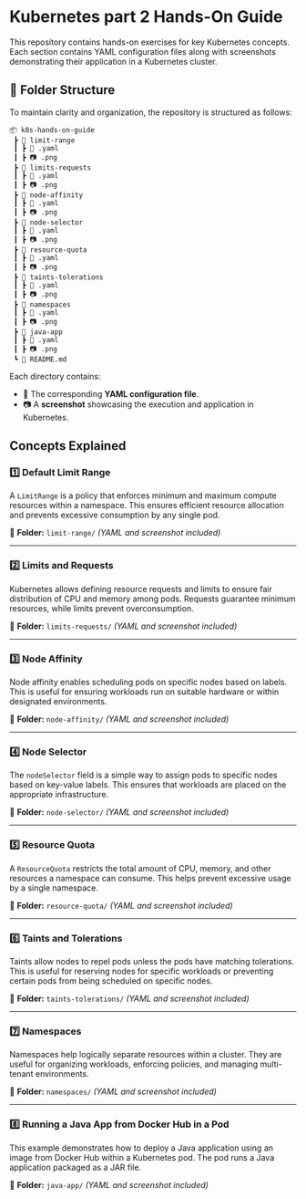 # Kubernetes part 2 Hands-On Guide

This repository contains hands-on exercises for key Kubernetes concepts. Each section contains YAML configuration files along with screenshots demonstrating their application in a Kubernetes cluster.

## 📂 Folder Structure
To maintain clarity and organization, the repository is structured as follows:

```
📦 k8s-hands-on-guide
 ┣ 📂 limit-range
 ┃ ┣ 📜 .yaml
 ┃ ┣ 📷 .png
 ┣ 📂 limits-requests
 ┃ ┣ 📜 .yaml
 ┃ ┣ 📷 .png
 ┣ 📂 node-affinity
 ┃ ┣ 📜 .yaml
 ┃ ┣ 📷 .png
 ┣ 📂 node-selector
 ┃ ┣ 📜 .yaml
 ┃ ┣ 📷 .png
 ┣ 📂 resource-quota
 ┃ ┣ 📜 .yaml
 ┃ ┣ 📷 .png
 ┣ 📂 taints-tolerations
 ┃ ┣ 📜 .yaml
 ┃ ┣ 📷 .png
 ┣ 📂 namespaces
 ┃ ┣ 📜 .yaml
 ┃ ┣ 📷 .png
 ┣ 📂 java-app
 ┃ ┣ 📜 .yaml
 ┃ ┣ 📷 .png
 ┗ 📜 README.md
```

Each directory contains:
- 📝 The corresponding **YAML configuration file**.
- 📷 A **screenshot** showcasing the execution and application in Kubernetes.

##  Concepts Explained

### 1️⃣ Default Limit Range
A `LimitRange` is a policy that enforces minimum and maximum compute resources within a namespace. This ensures efficient resource allocation and prevents excessive consumption by any single pod.

📂 **Folder:** `limit-range/` *(YAML and screenshot included)*

---

### 2️⃣ Limits and Requests
Kubernetes allows defining resource requests and limits to ensure fair distribution of CPU and memory among pods. Requests guarantee minimum resources, while limits prevent overconsumption.

📂 **Folder:** `limits-requests/` *(YAML and screenshot included)*

---

### 3️⃣ Node Affinity
Node affinity enables scheduling pods on specific nodes based on labels. This is useful for ensuring workloads run on suitable hardware or within designated environments.

📂 **Folder:** `node-affinity/` *(YAML and screenshot included)*

---

### 4️⃣ Node Selector
The `nodeSelector` field is a simple way to assign pods to specific nodes based on key-value labels. This ensures that workloads are placed on the appropriate infrastructure.

📂 **Folder:** `node-selector/` *(YAML and screenshot included)*

---

### 5️⃣ Resource Quota
A `ResourceQuota` restricts the total amount of CPU, memory, and other resources a namespace can consume. This helps prevent excessive usage by a single namespace.

📂 **Folder:** `resource-quota/` *(YAML and screenshot included)*

---

### 6️⃣ Taints and Tolerations
Taints allow nodes to repel pods unless the pods have matching tolerations. This is useful for reserving nodes for specific workloads or preventing certain pods from being scheduled on specific nodes.

📂 **Folder:** `taints-tolerations/` *(YAML and screenshot included)*

---

### 7️⃣ Namespaces
Namespaces help logically separate resources within a cluster. They are useful for organizing workloads, enforcing policies, and managing multi-tenant environments.

📂 **Folder:** `namespaces/` *(YAML and screenshot included)*

---

### 8️⃣ Running a Java App from Docker Hub in a Pod
This example demonstrates how to deploy a Java application using an image from Docker Hub within a Kubernetes pod. The pod runs a Java application packaged as a JAR file.

📂 **Folder:** `java-app/` *(YAML and screenshot included)*

